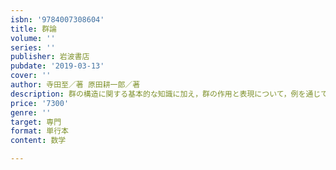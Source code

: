 ```yaml
---
isbn: '9784007308604'
title: 群論
volume: ''
series: ''
publisher: 岩波書店
pubdate: '2019-03-13'
cover: ''
author: 寺田至／著 原田耕一郎／著
description: 群の構造に関する基本的な知識に加え，群の作用と表現について，例を通じて実感を培いながら学ぶ．
price: '7300'
genre: ''
target: 専門
format: 単行本
content: 数学

---
```

